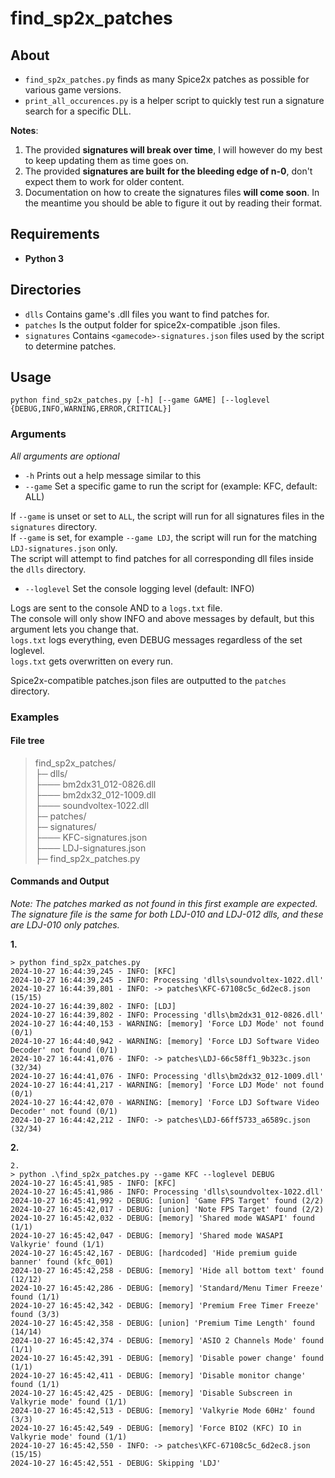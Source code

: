 # find_sp2x_patches

## About

- `find_sp2x_patches.py` finds as many Spice2x patches as possible for various game versions.
- `print_all_occurences.py` is a helper script to quickly test run a signature search for a specific DLL.

**Notes**: 
1. The provided **signatures will break over time**, I will however do my best to keep updating them as time goes on.
2. The provided **signatures are built for the bleeding edge of n-0**, don't expect them to work for older content.
3. Documentation on how to create the signatures files **will come soon**. In the meantime you should be able to figure it out by reading their format.

## Requirements

- **Python 3**

## Directories

- `dlls` Contains game's .dll files you want to find patches for.
- `patches` Is the output folder for spice2x-compatible .json files.
- `signatures` Contains `<gamecode>-signatures.json` files used by the script to determine patches.

## Usage

`python find_sp2x_patches.py [-h] [--game GAME] [--loglevel {DEBUG,INFO,WARNING,ERROR,CRITICAL}]`

### Arguments
*All arguments are optional*
- `-h` Prints out a help message similar to this
- `--game` Set a specific game to run the script for (example: KFC, default: ALL)

If `--game` is unset or set to `ALL`, the script will run for all signatures files in the `signatures` directory.  
If `--game` is set, for example `--game LDJ`, the script will run for the matching `LDJ-signatures.json` only.  
The script will attempt to find patches for all corresponding dll files inside the `dlls` directory.

- `--loglevel` Set the console logging level (default: INFO)

Logs are sent to the console AND to a `logs.txt` file.  
The console will only show INFO and above messages by default, but this argument lets you change that.  
`logs.txt` logs everything, even DEBUG messages regardless of the set loglevel.  
`logs.txt` gets overwritten on every run.

Spice2x-compatible patches.json files are outputted to the `patches` directory.

### Examples

#### File tree
> find_sp2x_patches/  
> ├─ dlls/  
> ├─── bm2dx31_012-0826.dll  
> ├─── bm2dx32_012-1009.dll  
> ├─── soundvoltex-1022.dll  
> ├─ patches/  
> ├─ signatures/  
> ├─── KFC-signatures.json  
> ├─── LDJ-signatures.json  
> ├─ find_sp2x_patches.py  

#### Commands and Output

*Note: The patches marked as not found in this first example are expected.  
The signature file is the same for both LDJ-010 and LDJ-012 dlls, and these are LDJ-010 only patches.*

**1.**

```
> python find_sp2x_patches.py 
2024-10-27 16:44:39,245 - INFO: [KFC]
2024-10-27 16:44:39,245 - INFO: Processing 'dlls\soundvoltex-1022.dll'
2024-10-27 16:44:39,801 - INFO: -> patches\KFC-67108c5c_6d2ec8.json (15/15)
2024-10-27 16:44:39,802 - INFO: [LDJ]
2024-10-27 16:44:39,802 - INFO: Processing 'dlls\bm2dx31_012-0826.dll'
2024-10-27 16:44:40,153 - WARNING: [memory] 'Force LDJ Mode' not found (0/1)
2024-10-27 16:44:40,942 - WARNING: [memory] 'Force LDJ Software Video Decoder' not found (0/1)
2024-10-27 16:44:41,076 - INFO: -> patches\LDJ-66c58ff1_9b323c.json (32/34)
2024-10-27 16:44:41,076 - INFO: Processing 'dlls\bm2dx32_012-1009.dll'
2024-10-27 16:44:41,217 - WARNING: [memory] 'Force LDJ Mode' not found (0/1)
2024-10-27 16:44:42,070 - WARNING: [memory] 'Force LDJ Software Video Decoder' not found (0/1)
2024-10-27 16:44:42,212 - INFO: -> patches\LDJ-66ff5733_a6589c.json (32/34)
```

**2.**

```
2.
> python .\find_sp2x_patches.py --game KFC --loglevel DEBUG
2024-10-27 16:45:41,985 - INFO: [KFC]
2024-10-27 16:45:41,986 - INFO: Processing 'dlls\soundvoltex-1022.dll'
2024-10-27 16:45:41,992 - DEBUG: [union] 'Game FPS Target' found (2/2)
2024-10-27 16:45:42,017 - DEBUG: [union] 'Note FPS Target' found (2/2)
2024-10-27 16:45:42,032 - DEBUG: [memory] 'Shared mode WASAPI' found (1/1)
2024-10-27 16:45:42,047 - DEBUG: [memory] 'Shared mode WASAPI Valkyrie' found (1/1)
2024-10-27 16:45:42,167 - DEBUG: [hardcoded] 'Hide premium guide banner' found (kfc_001)
2024-10-27 16:45:42,258 - DEBUG: [memory] 'Hide all bottom text' found (12/12)
2024-10-27 16:45:42,286 - DEBUG: [memory] 'Standard/Menu Timer Freeze' found (1/1)
2024-10-27 16:45:42,342 - DEBUG: [memory] 'Premium Free Timer Freeze' found (3/3)
2024-10-27 16:45:42,358 - DEBUG: [union] 'Premium Time Length' found (14/14)
2024-10-27 16:45:42,374 - DEBUG: [memory] 'ASIO 2 Channels Mode' found (1/1)
2024-10-27 16:45:42,391 - DEBUG: [memory] 'Disable power change' found (1/1)
2024-10-27 16:45:42,411 - DEBUG: [memory] 'Disable monitor change' found (1/1)
2024-10-27 16:45:42,425 - DEBUG: [memory] 'Disable Subscreen in Valkyrie mode' found (1/1)
2024-10-27 16:45:42,513 - DEBUG: [memory] 'Valkyrie Mode 60Hz' found (3/3)
2024-10-27 16:45:42,549 - DEBUG: [memory] 'Force BIO2 (KFC) IO in Valkyrie mode' found (1/1)
2024-10-27 16:45:42,550 - INFO: -> patches\KFC-67108c5c_6d2ec8.json (15/15)
2024-10-27 16:45:42,551 - DEBUG: Skipping 'LDJ'
```
